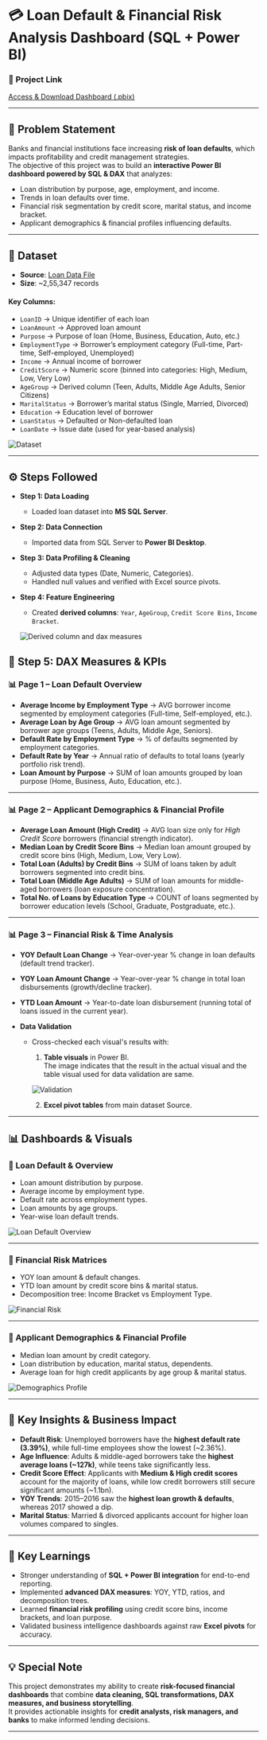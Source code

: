 # 💳 Loan Default & Financial Risk Analysis Dashboard (SQL + Power BI)

### 🔗 Project Link
[Access & Download Dashboard (.pbix)](https://github.com/Shraddhamali2104/Shraddha-Data-Analyst-Portfolio/blob/main/Project9_Loan_Financial_Analysis_Dashboard/Loan_Default_analysis.pbix)  

---

## 📝 Problem Statement  

Banks and financial institutions face increasing **risk of loan defaults**, which impacts profitability and credit management strategies.  
The objective of this project was to build an **interactive Power BI dashboard powered by SQL & DAX** that analyzes:  

- Loan distribution by purpose, age, employment, and income.  
- Trends in loan defaults over time.  
- Financial risk segmentation by credit score, marital status, and income bracket.  
- Applicant demographics & financial profiles influencing defaults.

---

## 📂 Dataset

- **Source**: [Loan Data File](https://github.com/Shraddhamali2104/Shraddha-Data-Analyst-Portfolio/blob/main/Project9_Loan_Financial_Analysis_Dashboard/Loan%2BDataset%2BLink.xlsx)  
- **Size**: ~2,55,347 records  

#### Key Columns:  
- `LoanID` → Unique identifier of each loan  
- `LoanAmount` → Approved loan amount  
- `Purpose` → Purpose of loan (Home, Business, Education, Auto, etc.)  
- `EmploymentType` → Borrower’s employment category (Full-time, Part-time, Self-employed, Unemployed)  
- `Income` → Annual income of borrower  
- `CreditScore` → Numeric score (binned into categories: High, Medium, Low, Very Low)  
- `AgeGroup` → Derived column (Teen, Adults, Middle Age Adults, Senior Citizens)  
- `MaritalStatus` → Borrower’s marital status (Single, Married, Divorced)  
- `Education` → Education level of borrower  
- `LoanStatus` → Defaulted or Non-defaulted loan  
- `LoanDate` → Issue date (used for year-based analysis)  

![Dataset](https://github.com/user-attachments/assets/0275e41c-5117-4e3f-942f-88f062f4d83c)


---

## ⚙️ Steps Followed  

- **Step 1: Data Loading**  
  - Loaded loan dataset into **MS SQL Server**.  

- **Step 2: Data Connection**  
  - Imported data from SQL Server to **Power BI Desktop**.  

- **Step 3: Data Profiling & Cleaning**  
  - Adjusted data types (Date, Numeric, Categories).  
  - Handled null values and verified with Excel source pivots.  

- **Step 4: Feature Engineering**  
  - Created **derived columns**: `Year`, `AgeGroup`, `Credit Score Bins`, `Income Bracket`.
  
  ![Derived column and dax measures](https://github.com/user-attachments/assets/eb515d1f-8919-46d9-8e82-99b721cabaea)
  
  
## 📌 Step 5: DAX Measures & KPIs  

### 📊 Page 1 – Loan Default Overview  
- **Average Income by Employment Type** → AVG borrower income segmented by employment categories (Full-time, Self-employed, etc.).  
- **Average Loan by Age Group** → AVG loan amount segmented by borrower age groups (Teens, Adults, Middle Age, Seniors).  
- **Default Rate by Employment Type** → % of defaults segmented by employment categories.  
- **Default Rate by Year** → Annual ratio of defaults to total loans (yearly portfolio risk trend).  
- **Loan Amount by Purpose** → SUM of loan amounts grouped by loan purpose (Home, Business, Auto, Education, etc.).  

---

### 📊 Page 2 – Applicant Demographics & Financial Profile  
- **Average Loan Amount (High Credit)** → AVG loan size only for *High Credit Score* borrowers (financial strength indicator).  
- **Median Loan by Credit Score Bins** → Median loan amount grouped by credit score bins (High, Medium, Low, Very Low).  
- **Total Loan (Adults) by Credit Bins** → SUM of loans taken by adult borrowers segmented into credit bins.  
- **Total Loan (Middle Age Adults)** → SUM of loan amounts for middle-aged borrowers (loan exposure concentration).  
- **Total No. of Loans by Education Type** → COUNT of loans segmented by borrower education levels (School, Graduate, Postgraduate, etc.).  

---

### 📊 Page 3 – Financial Risk & Time Analysis  
- **YOY Default Loan Change** → Year-over-year % change in loan defaults (default trend tracker).  
- **YOY Loan Amount Change** → Year-over-year % change in total loan disbursements (growth/decline tracker).  
- **YTD Loan Amount** → Year-to-date loan disbursement (running total of loans issued in the current year).
 

- **Data Validation**  
  - Cross-checked each visual's results with:  
    1. **Table visuals** in Power BI.  
     The image indicates that the result in the actual visual and the table visual used for data validation are same.
    
    ![Validation](https://github.com/user-attachments/assets/7f97e786-7daa-4deb-9077-294a136bf87a)
  

    2. **Excel pivot tables** from main dataset Source.  
   
    
---

## 📊 Dashboards & Visuals  

### 🔹 Loan Default & Overview  
- Loan amount distribution by purpose.  
- Average income by employment type.  
- Default rate across employment types.  
- Loan amounts by age groups.  
- Year-wise loan default trends.  

![Loan Default Overview](YOUR_SCREENSHOT_LINK_1)  

---

### 🔹 Financial Risk Matrices  
- YOY loan amount & default changes.  
- YTD loan amount by credit score bins & marital status.  
- Decomposition tree: Income Bracket vs Employment Type.  

![Financial Risk](YOUR_SCREENSHOT_LINK_2)  

---

### 🔹 Applicant Demographics & Financial Profile  
- Median loan amount by credit category.  
- Loan distribution by education, marital status, dependents.  
- Average loan for high credit applicants by age group & marital status.  

![Demographics Profile](YOUR_SCREENSHOT_LINK_3)  

---

## 🔎 Key Insights & Business Impact  

- **Default Risk**: Unemployed borrowers have the **highest default rate (3.39%)**, while full-time employees show the lowest (~2.36%).  
- **Age Influence**: Adults & middle-aged borrowers take the **highest average loans (~127k)**, while teens take significantly less.  
- **Credit Score Effect**: Applicants with **Medium & High credit scores** account for the majority of loans, while low credit borrowers still secure significant amounts (~1.1bn).  
- **YOY Trends**: 2015–2016 saw the **highest loan growth & defaults**, whereas 2017 showed a dip.  
- **Marital Status**: Married & divorced applicants account for higher loan volumes compared to singles.  

---

## 🎯 Key Learnings  

- Stronger understanding of **SQL + Power BI integration** for end-to-end reporting.  
- Implemented **advanced DAX measures**: YOY, YTD, ratios, and decomposition trees.  
- Learned **financial risk profiling** using credit score bins, income brackets, and loan purpose.  
- Validated business intelligence dashboards against raw **Excel pivots** for accuracy.  

---

## 💡 Special Note  

This project demonstrates my ability to create **risk-focused financial dashboards** that combine **data cleaning, SQL transformations, DAX measures, and business storytelling**.  
It provides actionable insights for **credit analysts, risk managers, and banks** to make informed lending decisions.  

---
